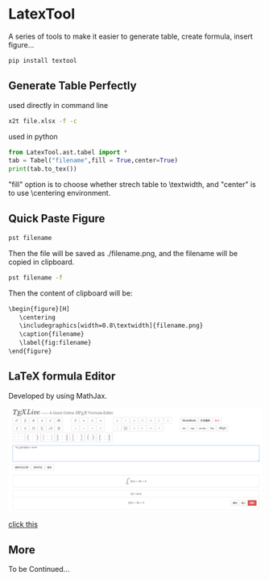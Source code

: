 # LatexTool
A series of tools to make it easier to generate table, create formula, insert figure...  

```bash
pip install textool
```

## Generate Table Perfectly

used directly in command line
```bash
x2t file.xlsx -f -c
```

used in python
```python
from LatexTool.ast.tabel import *
tab = Tabel("filename",fill = True,center=True)
print(tab.to_tex())
```

"fill" option is to choose whether strech table to \textwidth, and "center" is to use \centering environment.


## Quick Paste Figure

```bash
pst filename
```

Then the file will be saved as ./filename.png, and the filename will be copied in clipboard.


```bash
pst filename -f
```
Then the content of clipboard will be:
```bash
\begin{figure}[H]
   \centering
   \includegraphics[width=0.8\textwidth]{filename.png}
   \caption{filename}
   \label{fig:filename}
\end{figure}
```

## LaTeX formula Editor
Developed by using MathJax. 

![](./img/lfe.png)

[click this](https://sailist.github.io/LatexTool/latexEditor.html) 

## More
To be Continued...

